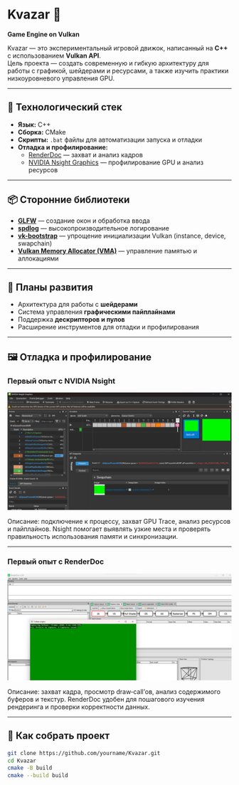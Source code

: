 # Kvazar 🚀
**Game Engine on Vulkan**

Kvazar — это экспериментальный игровой движок, написанный на **C++** с использованием **Vulkan API**.  
Цель проекта — создать современную и гибкую архитектуру для работы с графикой, шейдерами и ресурсами, а также изучить практики низкоуровневого управления GPU.

---

## 🔧 Технологический стек
- **Язык:** C++  
- **Сборка:** CMake  
- **Скрипты:** `.bat` файлы для автоматизации запуска и отладки  
- **Отладка и профилирование:**  
  - [RenderDoc](https://renderdoc.org/) — захват и анализ кадров  
  - [NVIDIA Nsight Graphics](https://developer.nvidia.com/nsight-graphics) — профилирование GPU и анализ ресурсов  

---

## 📦 Сторонние библиотеки
- **[GLFW](https://www.glfw.org/)** — создание окон и обработка ввода  
- **[spdlog](https://github.com/gabime/spdlog)** — высокопроизводительное логирование  
- **[vk-bootstrap](https://github.com/charles-lunarg/vk-bootstrap)** — упрощение инициализации Vulkan (instance, device, swapchain)  
- **[Vulkan Memory Allocator (VMA)](https://github.com/GPUOpen-LibrariesAndSDKs/VulkanMemoryAllocator)** — управление памятью и аллокациями  

---

## 🎯 Планы развития
- Архитектура для работы с **шейдерами**  
- Система управления **графическими пайплайнами**  
- Поддержка **дескрипторов и пулов**  
- Расширение инструментов для отладки и профилирования  

---

## 🖼️ Отладка и профилирование

### Первый опыт с **NVIDIA Nsight**
![Nsight Screenshot](Results/Screenshots/Nsight_1.jpg)

Описание: подключение к процессу, захват GPU Trace, анализ ресурсов и пайплайнов. Nsight помогает выявлять узкие места и проверять правильность использования памяти и синхронизации.  

---

### Первый опыт с **RenderDoc**
![Nsight Screenshot](Results/Screenshots/Renderdoc_1.jpg)

Описание: захват кадра, просмотр draw‑call’ов, анализ содержимого буферов и текстур. RenderDoc удобен для пошагового изучения рендеринга и проверки корректности данных.  

---

## 🚀 Как собрать проект
```bash
git clone https://github.com/yourname/Kvazar.git
cd Kvazar
cmake -B build
cmake --build build
